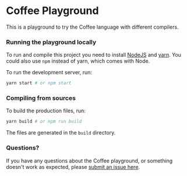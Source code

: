 # Coffee Playground

This is a playground to try the Coffee language with different compilers.

### Running the playground locally

To run and compile this project you need to install [NodeJS](https://nodejs.org) and [yarn](https://yarnpkg.com). You could also use `npm` instead of yarn, which comes with Node.

To run the development server, run:

```bash
yarn start # or npm start
```

### Compiling from sources

To build the production files, run:

```bash
yarn build # or npm run build
```

The files are generated in the `build` directory.

### Questions?

If you have any questions about the Coffee playground, or something doesn't work as expected, please [submit an issue here](https://github.com/jachinte/coffee-playground/issues/new).
